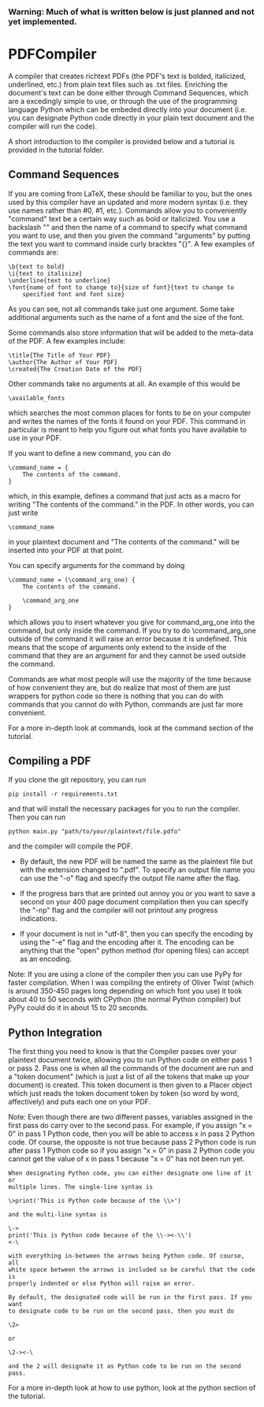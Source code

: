 ### Warning: Much of what is written below is just planned and not yet implemented.

# PDFCompiler

A compiler that creates richtext PDFs (the PDF's text is bolded, italicized,
    underlined, etc.) from plain text files such as .txt files. Enriching
    the document's text can be done either through Command Sequences,
    which are a excedingly simple to use, or through the use of the programming
    language Python which can be embeded directly into your document (i.e. you
    can designate Python code directly in your plain text document and the
    compiler will run the code).

A short introduction to the compiler is provided below and a tutorial is
    provided in the tutorial folder.

## Command Sequences

If you are coming from LaTeX, these should be familiar to you, but the ones
used by this compiler have an updated and more modern syntax (i.e. they use
names rather than #0, #1, etc.). Commands allow you to conveniently "command"
text be a certain way such as bold or italicized. You use a backslash "\" and
then the name of a command to specify what command you want to use, and then
you given the command "arguments" by putting the text you want to command
inside curly bracktes "{}". A few examples of commands are:

    \b{text to bold}
    \i{text to italisize}
    \underline{text to underline}
    \font{name of font to change to}{size of font}{text to change to
        specified font and font size}

As you can see, not all commands take just one argument. Some take
additional arguments such as the name of a font and the size of the font.

Some commands also store information that will be added to the meta-data
of the PDF. A few examples include:

    \title{The Title of Your PDF}
    \author{The Author of Your PDF}
    \created{The Creation Date of the PDF}

Other commands take no arguments at all. An example of this would be

    \available_fonts

which searches the most common places for fonts to be on your computer and
writes the names of the fonts it found on your PDF. This command in particular
is meant to help you figure out what fonts you have available to use in your
PDF.

If you want to define a new command, you can do

    \command_name = {
        The contents of the command.
    }

which, in this example, defines a command that just acts as a macro for writing
"The contents of the command." in the PDF. In other words, you can just write

    \command_name

in your plaintext document and "The contents of the command." will be inserted
into your PDF at that point.

You can specify arguments for the command by doing

    \command_name = (\command_arg_one) {
        The contents of the command.

        \command_arg_one
    }

which allows you to insert whatever you give for command_arg_one into the
command, but only inside the command. If you try to do \command_arg_one outside
of the command it will raise an error because it is undefined. This means that
the scope of arguments only extend to the inside of the command that
they are an argument for and they cannot be used outside the command.

Commands are what most people will use the majority of the time because of how
convenient they are, but do realize that most of them are just wrappers for
python code so there is nothing that you can do with commands that you cannot
do with Python, commands are just far more convenient.

For a more in-depth look at commands, look at the command section of the
tutorial.

## Compiling a PDF

If you clone the git repository, you can run

    pip install -r requirements.txt

and that will install the necessary packages for you to run the compiler. Then
you can run

    python main.py "path/to/your/plaintext/file.pdfo"

and the compiler will compile the PDF.

 - By default, the new PDF will be named the same as the plaintext file but
   with the extension changed to ".pdf". To specify an output file name you can
   use the "-o" flag and specify the output file name after the flag.

 - If the progress bars that are printed out annoy you or you want to save a
   second on your 400 page document compilation then you can specify the "-np"
   flag and the compiler will not printout any progress indications.

 - If your document is not in "utf-8", then you can specify the encoding by
   using the "-e" flag and the encoding after it. The encoding can be anything
   that the "open" python method (for opening files) can accept as an encoding.

Note: If you are using a clone of the compiler then you can use PyPy for faster
compilation. When I was compiling the entirety of Oliver Twist (which is around
350-450 pages long depending on which font you use) it took about 40 to 50
seconds with CPython (the normal Python compiler) but PyPy could do it in about
15 to 20 seconds.

## Python Integration

The first thing you need to know is that the Compiler passes over your
plaintext document twice, allowing you to run Python code on either pass 1 or
pass 2. Pass one is when all the commands of the document are run and a "token
document" (which is just a list of all the tokens that make up your document)
is created. This token document is then given to a Placer object which just
reads the token document token by token (so word by word, affectively) and puts
each one on your PDF.

Note: Even though there are two different passes, variables assigned in the
first pass do carry over to the second pass. For example, if you assign "x
= 0" in pass 1 Python code, then you will be able to access x in pass 2
Python code. Of course, the opposite is not true because pass 2 Python code
is run after pass 1 Python code so if you assign "x = 0" in pass 2 Python
code you cannot get the value of x in pass 1 because "x = 0" has not been
run yet.

    When designating Python code, you can either designate one line of it or
    multiple lines. The single-line syntax is

    \>print('This is Python code because of the \\>')

    and the multi-line syntax is

    \->
    print('This is Python code because of the \\-><-\\')
    <-\

    with everything in-between the arrows being Python code. Of course, all
    white space between the arrows is included so be careful that the code is
    properly indented or else Python will raise an error.

    By default, the designated code will be run in the first pass. If you want
    to designate code to be run on the second pass, then you must do

    \2>

    or

    \2-><-\

    and the 2 will designate it as Python code to be run on the second pass.

For a more in-depth look at how to use python, look at the python section of
    the tutorial.


